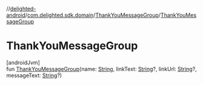 //[delighted-android](../../../index.md)/[com.delighted.sdk.domain](../index.md)/[ThankYouMessageGroup](index.md)/[ThankYouMessageGroup](-thank-you-message-group.md)

# ThankYouMessageGroup

[androidJvm]\
fun [ThankYouMessageGroup](-thank-you-message-group.md)(name: [String](https://kotlinlang.org/api/latest/jvm/stdlib/kotlin/-string/index.html), linkText: [String](https://kotlinlang.org/api/latest/jvm/stdlib/kotlin/-string/index.html)?, linkUrl: [String](https://kotlinlang.org/api/latest/jvm/stdlib/kotlin/-string/index.html)?, messageText: [String](https://kotlinlang.org/api/latest/jvm/stdlib/kotlin/-string/index.html)?)
